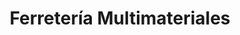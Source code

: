 ---
title: "Ferretería Multimateriales"
url: /cimitarra/ferreteria-multimateriales/
shop: hardware
---